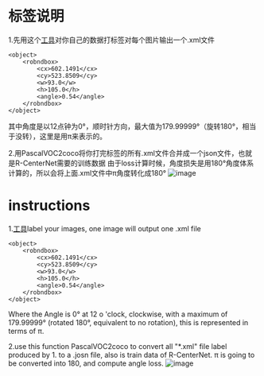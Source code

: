 # 标签说明
1.先用这个[工具](https://link.zhihu.com/?target=https%3A//github.com/chinakook/labelImg2)对你自己的数据打标签对每个图片输出一个.xml文件
	

    <object>
    	<robndbox>
    		<cx>602.1491</cx>
    		<cy>523.8509</cy>
    		<w>93.0</w>
    		<h>105.0</h>
    		<angle>0.54</angle>
    	</robndbox>
    </object>
	
其中角度是以12点钟为0°，顺时针方向，最大值为179.99999°（旋转180°，相当于没转），这里是用π来表示的。

2.用PascalVOC2coco将你打完标签的所有.xml文件合并成一个json文件，也就是R-CenterNet需要的训练数据
由于loss计算时候，角度损失是用180°角度体系计算的，所以会将上面.xml文件中π角度转化成180°
![image](https://pic2.zhimg.com/80/v2-b34dac0e5256cd81d6f0a008cc77308d_720w.jpg)


# instructions
1.[工具](https://link.zhihu.com/?target=https%3A//github.com/chinakook/labelImg2)label your images, one image will output one .xml file


    <object>
    	<robndbox>
    		<cx>602.1491</cx>
    		<cy>523.8509</cy>
    		<w>93.0</w>
    		<h>105.0</h>
    		<angle>0.54</angle>
    	</robndbox>
    </object>
	
Where the Angle is 0° at 12 o 'clock, clockwise, with a maximum of 179.99999° (rotated 180°, equivalent to no rotation), this is represented in terms of π.

2.use this function PascalVOC2coco to convert all "*.xml" file label produced by 1. to a .josn file, also is train data of R-CenterNet.
π is going to be converted into 180, and compute angle loss.
![image](https://pic2.zhimg.com/80/v2-b34dac0e5256cd81d6f0a008cc77308d_720w.jpg)
